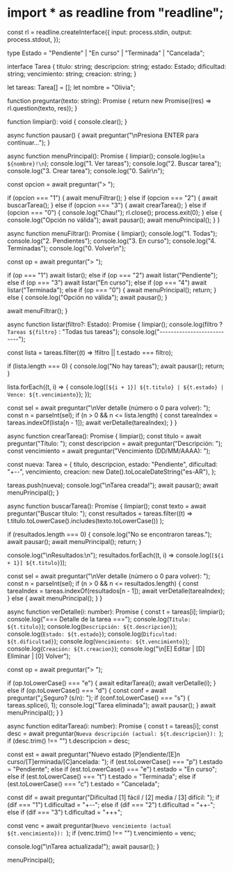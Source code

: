 # import * as readline from "readline";

const rl = readline.createInterface({
  input: process.stdin,
  output: process.stdout,
});

type Estado = "Pendiente" | "En curso" | "Terminada" | "Cancelada";

interface Tarea {
  titulo: string;
  descripcion: string;
  estado: Estado;
  dificultad: string;
  vencimiento: string;
  creacion: string;
}

let tareas: Tarea[] = [];
let nombre = "Olivia";

function preguntar(texto: string): Promise<string> {
  return new Promise((res) => rl.question(texto, res));
}

function limpiar(): void {
  console.clear();
}

async function pausar() {
  await preguntar("\nPresiona ENTER para continuar...");
}

async function menuPrincipal(): Promise<void> {
  limpiar();
  console.log(`Hola ${nombre}!\n`);
  console.log("1. Ver tareas");
  console.log("2. Buscar tarea");
  console.log("3. Crear tarea");
  console.log("0. Salir\n");

  const opcion = await preguntar("> ");

  if (opcion === "1") {
    await menuFiltrar();
  } else if (opcion === "2") {
    await buscarTarea();
  } else if (opcion === "3") {
    await crearTarea();
  } else if (opcion === "0") {
    console.log("Chau!");
    rl.close();
    process.exit(0);
  } else {
    console.log("Opción no válida");
    await pausar();
    await menuPrincipal();
  }
}

async function menuFiltrar(): Promise<void> {
  limpiar();
  console.log("1. Todas");
  console.log("2. Pendientes");
  console.log("3. En curso");
  console.log("4. Terminadas");
  console.log("0. Volver\n");

  const op = await preguntar("> ");

  if (op === "1") await listar();
  else if (op === "2") await listar("Pendiente");
  else if (op === "3") await listar("En curso");
  else if (op === "4") await listar("Terminada");
  else if (op === "0") {
    await menuPrincipal();
    return;
  } else {
    console.log("Opción no válida");
    await pausar();
  }

  await menuFiltrar();
}

async function listar(filtro?: Estado): Promise<void> {
  limpiar();
  console.log(filtro ? `Tareas ${filtro}` : "Todas tus tareas");
  console.log("---------------------------");

  const lista = tareas.filter((t) => !filtro || t.estado === filtro);

  if (lista.length === 0) {
    console.log("No hay tareas");
    await pausar();
    return;
  }

  lista.forEach((t, i) => {
    console.log(`[${i + 1}] ${t.titulo} | ${t.estado} | Vence: ${t.vencimiento}`);
  });

  const sel = await preguntar("\nVer detalle (número o 0 para volver): ");
  const n = parseInt(sel);
  if (n > 0 && n <= lista.length) {
    const tareaIndex = tareas.indexOf(lista[n - 1]);
    await verDetalle(tareaIndex);
  }
}

async function crearTarea(): Promise<void> {
  limpiar();
  const titulo = await preguntar("Título: ");
  const descripcion = await preguntar("Descripción: ");
  const vencimiento = await preguntar("Vencimiento (DD/MM/AAAA): ");

  const nueva: Tarea = {
    titulo,
    descripcion,
    estado: "Pendiente",
    dificultad: "+--",
    vencimiento,
    creacion: new Date().toLocaleDateString("es-AR"),
  };

  tareas.push(nueva);
  console.log("\nTarea creada!");
  await pausar();
  await menuPrincipal();
}

async function buscarTarea(): Promise<void> {
  limpiar();
  const texto = await preguntar("Buscar título: ");
  const resultados = tareas.filter((t) =>
    t.titulo.toLowerCase().includes(texto.toLowerCase())
  );

  if (resultados.length === 0) {
    console.log("No se encontraron tareas.");
    await pausar();
    await menuPrincipal();
    return;
  }

  console.log("\nResultados:\n");
  resultados.forEach((t, i) => console.log(`[${i + 1}] ${t.titulo}`));

  const sel = await preguntar("\nVer detalle (número o 0 para volver): ");
  const n = parseInt(sel);
  if (n > 0 && n <= resultados.length) {
    const tareaIndex = tareas.indexOf(resultados[n - 1]);
    await verDetalle(tareaIndex);
  } else {
    await menuPrincipal();
  }
}

async function verDetalle(i: number): Promise<void> {
  const t = tareas[i];
  limpiar();
  console.log("=== Detalle de la tarea ===");
  console.log(`Título: ${t.titulo}`);
  console.log(`Descripción: ${t.descripcion}`);
  console.log(`Estado: ${t.estado}`);
  console.log(`Dificultad: ${t.dificultad}`);
  console.log(`Vencimiento: ${t.vencimiento}`);
  console.log(`Creación: ${t.creacion}`);
  console.log("\n[E] Editar | [D] Eliminar | [0] Volver");

  const op = await preguntar("> ");

  if (op.toLowerCase() === "e") {
    await editarTarea(i);
    await verDetalle(i);
  } else if (op.toLowerCase() === "d") {
    const conf = await preguntar("¿Seguro? (s/n): ");
    if (conf.toLowerCase() === "s") {
      tareas.splice(i, 1);
      console.log("Tarea eliminada");
      await pausar();
    }
    await menuPrincipal();
  }
}

async function editarTarea(i: number): Promise<void> {
  const t = tareas[i];
  const desc = await preguntar(`Nueva descripción (actual: ${t.descripcion}): `);
  if (desc.trim() !== "") t.descripcion = desc;

  const est = await preguntar("Nuevo estado [P]endiente/[E]n curso/[T]erminada/[C]ancelada: ");
  if (est.toLowerCase() === "p") t.estado = "Pendiente";
  else if (est.toLowerCase() === "e") t.estado = "En curso";
  else if (est.toLowerCase() === "t") t.estado = "Terminada";
  else if (est.toLowerCase() === "c") t.estado = "Cancelada";

  const dif = await preguntar("Dificultad [1] fácil / [2] media / [3] difícil: ");
  if (dif === "1") t.dificultad = "+--";
  else if (dif === "2") t.dificultad = "++-";
  else if (dif === "3") t.dificultad = "+++";

  const venc = await preguntar(`Nuevo vencimiento (actual ${t.vencimiento}): `);
  if (venc.trim() !== "") t.vencimiento = venc;

  console.log("\nTarea actualizada!");
  await pausar();
}

menuPrincipal();
